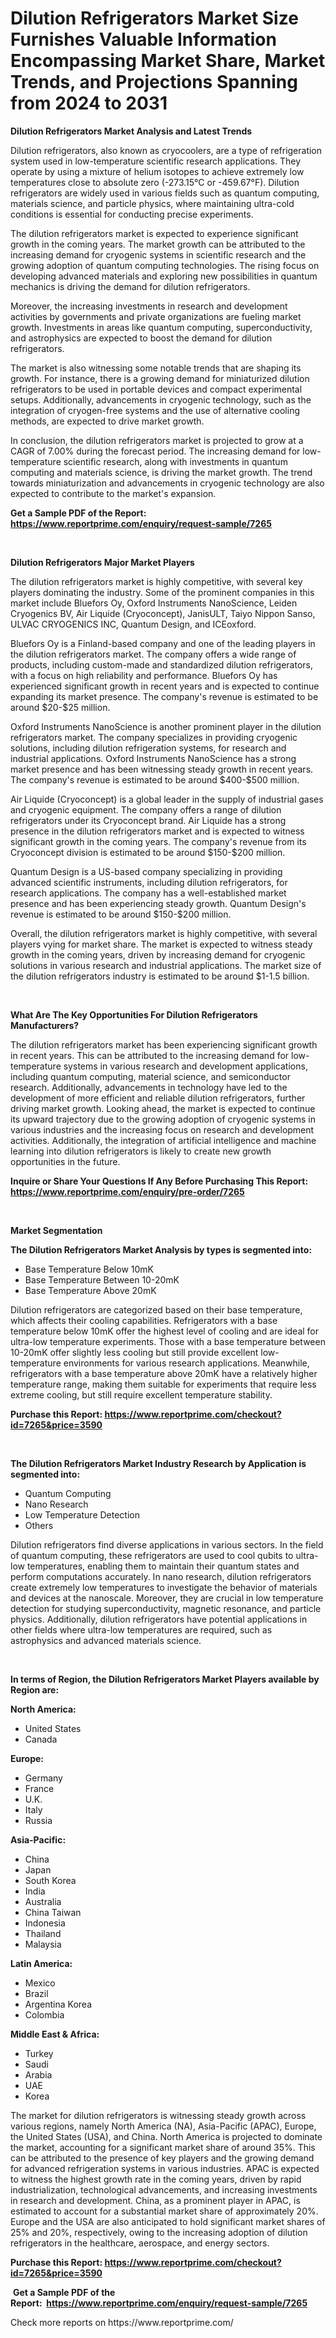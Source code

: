 <p><h1>Dilution Refrigerators Market Size Furnishes Valuable Information Encompassing Market Share, Market Trends, and Projections Spanning from 2024 to 2031</h1></p><p><strong>Dilution Refrigerators Market Analysis and Latest Trends</strong></p>
<p><p>Dilution refrigerators, also known as cryocoolers, are a type of refrigeration system used in low-temperature scientific research applications. They operate by using a mixture of helium isotopes to achieve extremely low temperatures close to absolute zero (-273.15°C or -459.67°F). Dilution refrigerators are widely used in various fields such as quantum computing, materials science, and particle physics, where maintaining ultra-cold conditions is essential for conducting precise experiments.</p><p>The dilution refrigerators market is expected to experience significant growth in the coming years. The market growth can be attributed to the increasing demand for cryogenic systems in scientific research and the growing adoption of quantum computing technologies. The rising focus on developing advanced materials and exploring new possibilities in quantum mechanics is driving the demand for dilution refrigerators.</p><p>Moreover, the increasing investments in research and development activities by governments and private organizations are fueling market growth. Investments in areas like quantum computing, superconductivity, and astrophysics are expected to boost the demand for dilution refrigerators.</p><p>The market is also witnessing some notable trends that are shaping its growth. For instance, there is a growing demand for miniaturized dilution refrigerators to be used in portable devices and compact experimental setups. Additionally, advancements in cryogenic technology, such as the integration of cryogen-free systems and the use of alternative cooling methods, are expected to drive market growth.</p><p>In conclusion, the dilution refrigerators market is projected to grow at a CAGR of 7.00% during the forecast period. The increasing demand for low-temperature scientific research, along with investments in quantum computing and materials science, is driving the market growth. The trend towards miniaturization and advancements in cryogenic technology are also expected to contribute to the market's expansion.</p></p>
<p><strong>Get a Sample PDF of the Report:&nbsp; <a href="https://www.reportprime.com/enquiry/request-sample/7265">https://www.reportprime.com/enquiry/request-sample/7265</a></strong></p>
<p>&nbsp;</p>
<p><strong>Dilution Refrigerators Major Market Players</strong></p>
<p><p>The dilution refrigerators market is highly competitive, with several key players dominating the industry. Some of the prominent companies in this market include Bluefors Oy, Oxford Instruments NanoScience, Leiden Cryogenics BV, Air Liquide (Cryoconcept), JanisULT, Taiyo Nippon Sanso, ULVAC CRYOGENICS INC, Quantum Design, and ICEoxford.</p><p>Bluefors Oy is a Finland-based company and one of the leading players in the dilution refrigerators market. The company offers a wide range of products, including custom-made and standardized dilution refrigerators, with a focus on high reliability and performance. Bluefors Oy has experienced significant growth in recent years and is expected to continue expanding its market presence. The company's revenue is estimated to be around $20-$25 million.</p><p>Oxford Instruments NanoScience is another prominent player in the dilution refrigerators market. The company specializes in providing cryogenic solutions, including dilution refrigeration systems, for research and industrial applications. Oxford Instruments NanoScience has a strong market presence and has been witnessing steady growth in recent years. The company's revenue is estimated to be around $400-$500 million.</p><p>Air Liquide (Cryoconcept) is a global leader in the supply of industrial gases and cryogenic equipment. The company offers a range of dilution refrigerators under its Cryoconcept brand. Air Liquide has a strong presence in the dilution refrigerators market and is expected to witness significant growth in the coming years. The company's revenue from its Cryoconcept division is estimated to be around $150-$200 million.</p><p>Quantum Design is a US-based company specializing in providing advanced scientific instruments, including dilution refrigerators, for research applications. The company has a well-established market presence and has been experiencing steady growth. Quantum Design's revenue is estimated to be around $150-$200 million.</p><p>Overall, the dilution refrigerators market is highly competitive, with several players vying for market share. The market is expected to witness steady growth in the coming years, driven by increasing demand for cryogenic solutions in various research and industrial applications. The market size of the dilution refrigerators industry is estimated to be around $1-1.5 billion.</p></p>
<p>&nbsp;</p>
<p><strong>What Are The Key Opportunities For Dilution Refrigerators Manufacturers?</strong></p>
<p><p>The dilution refrigerators market has been experiencing significant growth in recent years. This can be attributed to the increasing demand for low-temperature systems in various research and development applications, including quantum computing, material science, and semiconductor research. Additionally, advancements in technology have led to the development of more efficient and reliable dilution refrigerators, further driving market growth. Looking ahead, the market is expected to continue its upward trajectory due to the growing adoption of cryogenic systems in various industries and the increasing focus on research and development activities. Additionally, the integration of artificial intelligence and machine learning into dilution refrigerators is likely to create new growth opportunities in the future.</p></p>
<p><strong>Inquire or Share Your Questions If Any Before Purchasing This Report: <a href="https://www.reportprime.com/enquiry/pre-order/7265">https://www.reportprime.com/enquiry/pre-order/7265</a></strong></p>
<p>&nbsp;</p>
<p><strong>Market Segmentation</strong></p>
<p><strong>The Dilution Refrigerators Market Analysis by types is segmented into:</strong></p>
<p><ul><li>Base Temperature Below 10mK</li><li>Base Temperature Between 10-20mK</li><li>Base Temperature Above 20mK</li></ul></p>
<p><p>Dilution refrigerators are categorized based on their base temperature, which affects their cooling capabilities. Refrigerators with a base temperature below 10mK offer the highest level of cooling and are ideal for ultra-low temperature experiments. Those with a base temperature between 10-20mK offer slightly less cooling but still provide excellent low-temperature environments for various research applications. Meanwhile, refrigerators with a base temperature above 20mK have a relatively higher temperature range, making them suitable for experiments that require less extreme cooling, but still require excellent temperature stability.</p></p>
<p><strong>Purchase this Report:&nbsp;<a href="https://www.reportprime.com/checkout?id=7265&price=3590">https://www.reportprime.com/checkout?id=7265&price=3590</a></strong></p>
<p>&nbsp;</p>
<p><strong>The Dilution Refrigerators Market Industry Research by Application is segmented into:</strong></p>
<p><ul><li>Quantum Computing</li><li>Nano Research</li><li>Low Temperature Detection</li><li>Others</li></ul></p>
<p><p>Dilution refrigerators find diverse applications in various sectors. In the field of quantum computing, these refrigerators are used to cool qubits to ultra-low temperatures, enabling them to maintain their quantum states and perform computations accurately. In nano research, dilution refrigerators create extremely low temperatures to investigate the behavior of materials and devices at the nanoscale. Moreover, they are crucial in low temperature detection for studying superconductivity, magnetic resonance, and particle physics. Additionally, dilution refrigerators have potential applications in other fields where ultra-low temperatures are required, such as astrophysics and advanced materials science.</p></p>
<p>&nbsp;</p>
<p><strong>In terms of Region, the Dilution Refrigerators Market Players available by Region are:</strong></p>
<p>
    <p> <strong> North America: </strong>
        <ul>
            <li>United States</li>
            <li>Canada</li>
        </ul>
        </p> 
    <p> <strong> Europe: </strong>
        <ul>
            <li>Germany</li>
            <li>France</li>
            <li>U.K.</li>
            <li>Italy</li>
            <li>Russia</li>
        </ul>
        </p> 
    <p> <strong> Asia-Pacific: </strong>
        <ul>
            <li>China</li>
            <li>Japan</li>
            <li>South Korea</li>
            <li>India</li>
            <li>Australia</li>
            <li>China Taiwan</li>
            <li>Indonesia</li>
            <li>Thailand</li>
            <li>Malaysia</li>
        </ul>
        </p> 
    <p> <strong> Latin America: </strong>
        <ul>
            <li>Mexico</li>
            <li>Brazil</li>
            <li>Argentina Korea</li>
            <li>Colombia</li>
        </ul>
        </p> 
    <p> <strong> Middle East & Africa: </strong>
        <ul>
            <li>Turkey</li>
            <li>Saudi</li>
            <li>Arabia</li>
            <li>UAE</li>
            <li>Korea</li>
        </ul>
    </p>
    </p>
<p><p>The market for dilution refrigerators is witnessing steady growth across various regions, namely North America (NA), Asia-Pacific (APAC), Europe, the United States (USA), and China. North America is projected to dominate the market, accounting for a significant market share of around 35%. This can be attributed to the presence of key players and the growing demand for advanced refrigeration systems in various industries. APAC is expected to witness the highest growth rate in the coming years, driven by rapid industrialization, technological advancements, and increasing investments in research and development. China, as a prominent player in APAC, is estimated to account for a substantial market share of approximately 20%. Europe and the USA are also anticipated to hold significant market shares of 25% and 20%, respectively, owing to the increasing adoption of dilution refrigerators in the healthcare, aerospace, and energy sectors.</p></p>
<p><strong>Purchase this Report: <a href="https://www.reportprime.com/checkout?id=7265&price=3590">https://www.reportprime.com/checkout?id=7265&price=3590</a></strong></p>
<p>&nbsp;<strong>Get a Sample PDF of the Report:&nbsp;&nbsp;<a href="https://www.reportprime.com/enquiry/request-sample/7265">https://www.reportprime.com/enquiry/request-sample/7265</a></strong></p>
<p><strong></strong></p>
<p>Check more reports on https://www.reportprime.com/</p>